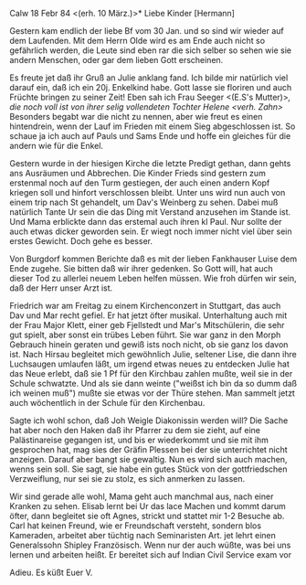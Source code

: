  Calw 18 Febr 84
 <(erh. 10 März.)>*
Liebe Kinder [Hermann]

Gestern kam endlich der liebe Bf vom 30 Jan. und so sind wir wieder auf dem Laufenden. Mit dem Herrn Olde wird es am Ende auch nicht so gefährlich werden, die Leute sind eben rar die sich selber so sehen wie sie andern Menschen, oder gar dem lieben Gott erscheinen.

Es freute jet daß ihr Gruß an Julie anklang fand. Ich bilde mir natürlich viel darauf ein, daß ich ein 20j. Enkelkind habe. Gott lasse sie floriren und auch Früchte bringen zu seiner Zeit! Eben sah ich Frau Seeger <(E.S's Mutter)>*, die noch voll ist von ihrer selig vollendeten Tochter Helene <verh. Zahn>* Besonders begabt war die nicht zu nennen, aber wie freut es einen hintendrein, wenn der Lauf im Frieden mit einem Sieg abgeschlossen ist. So schaue ja ich auch auf Pauls und Sams Ende und hoffe ein gleiches für die andern wie für die Enkel.

Gestern wurde in der hiesigen Kirche die letzte Predigt gethan, dann gehts ans Ausräumen und Abbrechen. Die Kinder Frieds sind gestern zum erstenmal noch auf den Turm gestiegen, der auch einen andern Kopf kriegen soll und hinfort verschlossen bleibt. Unter uns wird nun auch von einem trip nach St gehandelt, um Dav's Weinberg zu sehen. Dabei muß natürlich Tante Ur sein die das Ding mit Verstand anzusehen im Stande ist. Und Mama erblickte dann das erstemal auch ihren kl Paul. Nur sollte der auch etwas dicker geworden sein. Er wiegt noch immer nicht viel über sein erstes Gewicht. Doch gehe es besser.

Von Burgdorf kommen Berichte daß es mit der lieben Fankhauser Luise dem Ende zugehe. Sie bitten daß wir ihrer gedenken. So Gott will, hat auch dieser Tod zu allerlei neuem Leben helfen müssen. Wie froh dürfen wir sein, daß der Herr unser Arzt ist.

Friedrich war am Freitag zu einem Kirchenconzert in Stuttgart, das auch Dav und Mar recht gefiel. Er hat jetzt öfter musikal. Unterhaltung auch mit der Frau Major Klett, einer geb Fjellstedt und Mar's Mitschülerin, die sehr gut spielt, aber sonst ein trübes Leben führt. Sie war ganz in den Morph Gebrauch hinein geraten und gewiß ists noch nicht, ob sie ganz los davon ist. Nach Hirsau begleitet mich gewöhnlich Julie, seltener Lise, die dann ihre Luchsaugen umlaufen läßt, um irgend etwas neues zu entdecken Julie hat das Neue erlebt, daß sie 1 Pf für den Kirchbau zahlen mußte, weil sie in der Schule schwatzte. Und als sie dann weinte ("weißst ich bin da so dumm daß ich weinen muß") mußte sie etwas vor der Thüre stehen. Man sammelt jetzt auch wöchentlich in der Schule für den Kirchenbau.

Sagte ich wohl schon, daß Joh Weigle Diakonissin werden will? Die Sache hat aber noch den Haken daß ihr Pfarrer zu dem sie zieht, auf eine Palästinareise gegangen ist, und bis er wiederkommt und sie mit ihm gesprochen hat, mag sies der Gräfin Plessen bei der sie unterrichtet nicht anzeigen. Darauf aber bangt sie gewaltig. Nun es wird sich auch machen, wenns sein soll. Sie sagt, sie habe ein gutes Stück von der gottfriedschen Verzweiflung, nur sei sie zu stolz, es sich anmerken zu lassen.

Wir sind gerade alle wohl, Mama geht auch manchmal aus, nach einer Kranken zu sehen. Elisab lernt bei Ur das lace Machen und kommt darum öfter, dann begleitet sie oft Agnes, strickt und stattet mir 1-2 Besuche ab. Carl hat keinen Freund, wie er Freundschaft versteht, sondern blos Kameraden, arbeitet aber tüchtig nach Seminaristen Art. jet lehrt einen Generalssohn Shipley Französisch. Wenn nur der auch wüßte, was bei uns lernen und arbeiten heißt. Er bereitet sich auf Indian Civil Service exam vor

 Adieu. Es küßt Euer V.
